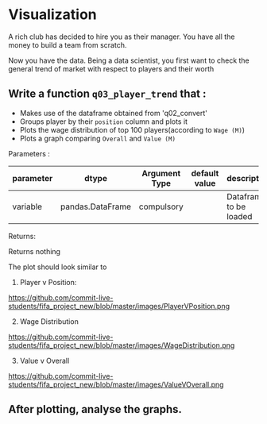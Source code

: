 # Visualization

A rich club has decided to hire you as their manager. You have all the money to build a team from scratch.

Now you have the data. Being a data scientist, you first want to check the general trend of market with respect to players and their worth 

## Write a function `q03_player_trend` that :

- Makes use of the dataframe obtained from 'q02_convert'
- Groups player by their `position` column and plots it
- Plots the wage distribution of top 100 players(according to `Wage (M)`)
- Plots a graph comparing `Overall` and `Value (M)` 


Parameters :

| parameter | dtype          | Argument Type | default value | description                   |
|-----------|----------------|---------------|---------------|-------------------------------|
| variable  |pandas.DataFrame| compulsory    |               | Dataframe to be loaded        |

Returns:

Returns nothing

The plot should look similar to

1. Player v Position:

https://github.com/commit-live-students/fifa_project_new/blob/master/images/PlayerVPosition.png

2. Wage Distribution

https://github.com/commit-live-students/fifa_project_new/blob/master/images/WageDistribution.png

3. Value v Overall
  
https://github.com/commit-live-students/fifa_project_new/blob/master/images/ValueVOverall.png

 
 
 ## After plotting, analyse the graphs.
 
 
 